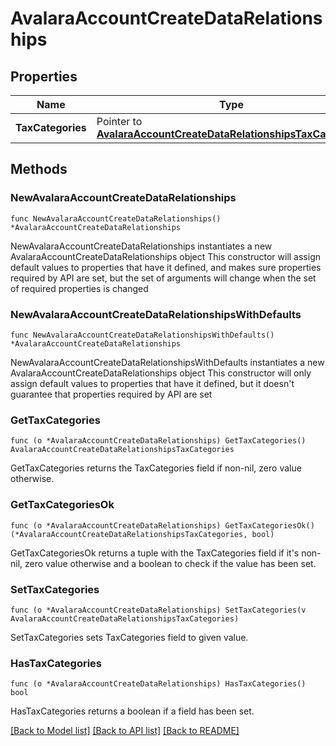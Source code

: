 # AvalaraAccountCreateDataRelationships

## Properties

Name | Type | Description | Notes
------------ | ------------- | ------------- | -------------
**TaxCategories** | Pointer to [**AvalaraAccountCreateDataRelationshipsTaxCategories**](AvalaraAccountCreateDataRelationshipsTaxCategories.md) |  | [optional] 

## Methods

### NewAvalaraAccountCreateDataRelationships

`func NewAvalaraAccountCreateDataRelationships() *AvalaraAccountCreateDataRelationships`

NewAvalaraAccountCreateDataRelationships instantiates a new AvalaraAccountCreateDataRelationships object
This constructor will assign default values to properties that have it defined,
and makes sure properties required by API are set, but the set of arguments
will change when the set of required properties is changed

### NewAvalaraAccountCreateDataRelationshipsWithDefaults

`func NewAvalaraAccountCreateDataRelationshipsWithDefaults() *AvalaraAccountCreateDataRelationships`

NewAvalaraAccountCreateDataRelationshipsWithDefaults instantiates a new AvalaraAccountCreateDataRelationships object
This constructor will only assign default values to properties that have it defined,
but it doesn't guarantee that properties required by API are set

### GetTaxCategories

`func (o *AvalaraAccountCreateDataRelationships) GetTaxCategories() AvalaraAccountCreateDataRelationshipsTaxCategories`

GetTaxCategories returns the TaxCategories field if non-nil, zero value otherwise.

### GetTaxCategoriesOk

`func (o *AvalaraAccountCreateDataRelationships) GetTaxCategoriesOk() (*AvalaraAccountCreateDataRelationshipsTaxCategories, bool)`

GetTaxCategoriesOk returns a tuple with the TaxCategories field if it's non-nil, zero value otherwise
and a boolean to check if the value has been set.

### SetTaxCategories

`func (o *AvalaraAccountCreateDataRelationships) SetTaxCategories(v AvalaraAccountCreateDataRelationshipsTaxCategories)`

SetTaxCategories sets TaxCategories field to given value.

### HasTaxCategories

`func (o *AvalaraAccountCreateDataRelationships) HasTaxCategories() bool`

HasTaxCategories returns a boolean if a field has been set.


[[Back to Model list]](../README.md#documentation-for-models) [[Back to API list]](../README.md#documentation-for-api-endpoints) [[Back to README]](../README.md)



